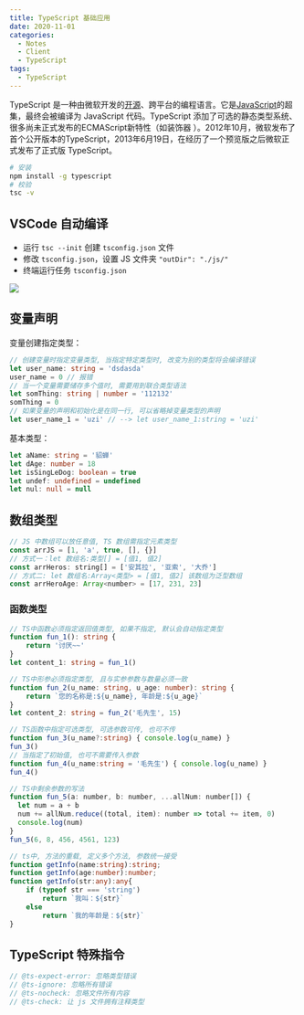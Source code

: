 ```yaml
---
title: TypeScript 基础应用
date: 2020-11-01
categories:
  - Notes
  - Client
  - TypeScript
tags: 
  - TypeScript
---
```


TypeScript 是一种由微软开发的[开源](https://baike.baidu.com/item/开源/246339)、跨平台的编程语言。它是[JavaScript](https://baike.baidu.com/item/JavaScript)的超集，最终会被编译为 JavaScript 代码。TypeScript 添加了可选的静态类型系统、很多尚未正式发布的ECMAScript新特性（如装饰器 ）。2012年10月，微软发布了首个公开版本的TypeScript，2013年6月19日，在经历了一个预览版之后微软正式发布了正式版 TypeScript。

<!-- more -->

```sh
# 安装
npm install -g typescript
# 校验
tsc -v
```

## VSCode 自动编译

- 运行 `tsc --init` 创建 `tsconfig.json` 文件
- 修改 `tsconfig.json`，设置 JS 文件夹 `"outDir": "./js/"`
- 终端运行任务 `tsconfig.json`

![](https://pic.imgdb.cn/item/62f4d79416f2c2beb1eec290.jpg)

## 变量声明

变量创建指定类型：

~~~typescript
// 创建变量时指定变量类型, 当指定特定类型时, 改变为别的类型将会编译错误
let user_name: string = 'dsdasda'
user_name = 0 // 报错
// 当一个变量需要储存多个值时, 需要用到联合类型语法
let somThing: string | number = '112132'
somThing = 0
// 如果变量的声明和初始化是在同一行, 可以省略掉变量类型的声明
let user_name_1 = 'uzi' // --> let user_name_1:string = 'uzi'
~~~

基本类型：

~~~typescript
let aName: string = '貂蝉'
let dAge: number = 18
let isSingLeDog: boolean = true
let undef: undefined = undefined
let nul: null = null
~~~

## 数组类型

~~~js
// JS 中数组可以放任意值, TS 数组需指定元素类型
const arrJS = [1, 'a', true, [], {}]
// 方式一：let 数组名:类型[] = [值1, 值2]
const arrHeros: string[] = ['安其拉', '亚索', '大乔']
// 方式二: let 数组名:Array<类型> = [值1, 值2] 该数组为泛型数组
const arrHeroAge: Array<number> = [17, 231, 23]
~~~

### 函数类型

~~~typescript
// TS中函数必须指定返回值类型, 如果不指定, 默认会自动指定类型
function fun_1(): string {
    return '讨厌~~'
}
let content_1: string = fun_1()

// TS中形参必须指定类型, 且与实参参数与数量必须一致
function fun_2(u_name: string, u_age: number): string {
    return `您的名称是:${u_name}, 年龄是:${u_age}`
}
let content_2: string = fun_2('毛先生', 15)
~~~

~~~typescript
// TS函数中指定可选类型, 可选参数可传, 也可不传
function fun_3(u_name?:string) { console.log(u_name) }
fun_3()
// 当指定了初始值, 也可不需要传入参数
function fun_4(u_name:string = '毛先生') { console.log(u_name) }
fun_4()
~~~

~~~js
// TS中剩余参数的写法
function fun_5(a: number, b: number, ...allNum: number[]) {
  let num = a + b
  num += allNum.reduce((total, item): number => total += item, 0)
  console.log(num)
}
fun_5(6, 8, 456, 4561, 123)
~~~

~~~typescript
// ts中, 方法的重载, 定义多个方法, 参数统一接受
function getInfo(name:string):string;
function getInfo(age:number):number;
function getInfo(str:any):any{
    if (typeof str === 'string')
        return `我叫：${str}`
    else
        return `我的年龄是：${str}`
}
~~~

## TypeScript 特殊指令

~~~typescript
// @ts-expect-error: 忽略类型错误
// @ts-ignore: 忽略所有错误
// @ts-nocheck: 忽略文件所有内容
// @ts-check: 让 js 文件拥有注释类型
~~~

